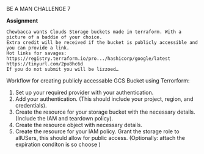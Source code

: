 BE A MAN CHALLENGE 7

**Assignment**

    Chewbacca wants Clouds Storage buckets made in terraform. With a picture of a baddie of your choice.
    Extra credit will be received if the bucket is publicly accessible and you can provide a link.
    Hot links for savages:
    https://registry.terraform.io/pro.../hashicorp/google/latest 
    https://tinyurl.com/2pu8hc6d 
    If you do not submit you will be lizzoed…


Workflow for creating publicly accessable GCS Bucket using Terrorform:

1. Set up your required provider with your authentication.
2. Add your authentication. (This should include your project, region, and credentials).
3. Create the resource for your storage bucket with the necessary details. (Include the IAM and teardown policy).
4. Create the resource object with necessary details.
5. Create the resource for your IAM policy. Grant the storage role to allUSers, this should allow for public access. (Optionally: attach the expiration conditon is so choose )